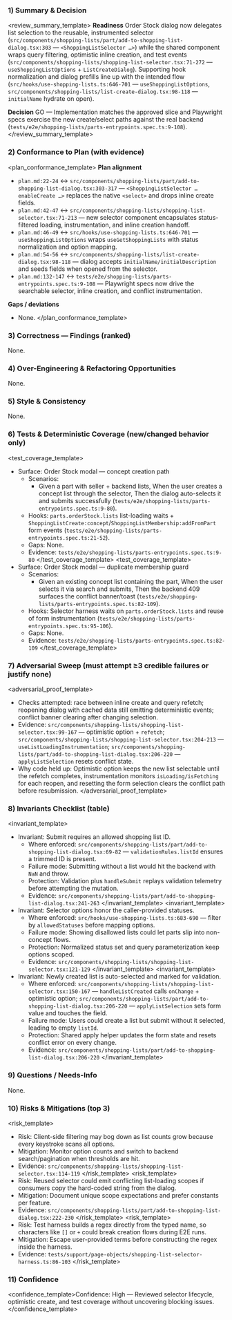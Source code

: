 ### 1) Summary & Decision
<review_summary_template>
**Readiness**
Order Stock dialog now delegates list selection to the reusable, instrumented selector (`src/components/shopping-lists/part/add-to-shopping-list-dialog.tsx:303` — `<ShoppingListSelector …>`) while the shared component wraps query filtering, optimistic inline creation, and test events (`src/components/shopping-lists/shopping-list-selector.tsx:71-272` — `useShoppingListOptions` + `ListCreateDialog`). Supporting hook normalization and dialog prefills line up with the intended flow (`src/hooks/use-shopping-lists.ts:646-701` — `useShoppingListOptions`, `src/components/shopping-lists/list-create-dialog.tsx:98-118` — `initialName` hydrate on open).

**Decision**
GO — Implementation matches the approved slice and Playwright specs exercise the new create/select paths against the real backend (`tests/e2e/shopping-lists/parts-entrypoints.spec.ts:9-108`).
</review_summary_template>

### 2) Conformance to Plan (with evidence)
<plan_conformance_template>
**Plan alignment**
- `plan.md:22-24` ↔ `src/components/shopping-lists/part/add-to-shopping-list-dialog.tsx:303-317` — `<ShoppingListSelector … enableCreate …>` replaces the native `<select>` and drops inline create fields.
- `plan.md:42-47` ↔ `src/components/shopping-lists/shopping-list-selector.tsx:71-213` — new selector component encapsulates status-filtered loading, instrumentation, and inline creation handoff.
- `plan.md:46-49` ↔ `src/hooks/use-shopping-lists.ts:646-701` — `useShoppingListOptions` wraps `useGetShoppingLists` with status normalization and option mapping.
- `plan.md:54-56` ↔ `src/components/shopping-lists/list-create-dialog.tsx:98-118` — dialog accepts `initialName/initialDescription` and seeds fields when opened from the selector.
- `plan.md:132-147` ↔ `tests/e2e/shopping-lists/parts-entrypoints.spec.ts:9-108` — Playwright specs now drive the searchable selector, inline creation, and conflict instrumentation.

**Gaps / deviations**
- None.
</plan_conformance_template>

### 3) Correctness — Findings (ranked)
None.

### 4) Over-Engineering & Refactoring Opportunities
None.

### 5) Style & Consistency
None.

### 6) Tests & Deterministic Coverage (new/changed behavior only)
<test_coverage_template>
- Surface: Order Stock modal — concept creation path
  - Scenarios:
    - Given a part with seller + backend lists, When the user creates a concept list through the selector, Then the dialog auto-selects it and submits successfully (`tests/e2e/shopping-lists/parts-entrypoints.spec.ts:9-80`).
  - Hooks: `parts.orderStock.lists` list-loading waits + `ShoppingListCreate:concept`/`ShoppingListMembership:addFromPart` form events (`tests/e2e/shopping-lists/parts-entrypoints.spec.ts:21-52`).
  - Gaps: None.
  - Evidence: `tests/e2e/shopping-lists/parts-entrypoints.spec.ts:9-80`
</test_coverage_template>
<test_coverage_template>
- Surface: Order Stock modal — duplicate membership guard
  - Scenarios:
    - Given an existing concept list containing the part, When the user selects it via search and submits, Then the backend 409 surfaces the conflict banner/toast (`tests/e2e/shopping-lists/parts-entrypoints.spec.ts:82-109`).
  - Hooks: Selector harness waits on `parts.orderStock.lists` and reuse of form instrumentation (`tests/e2e/shopping-lists/parts-entrypoints.spec.ts:95-106`).
  - Gaps: None.
  - Evidence: `tests/e2e/shopping-lists/parts-entrypoints.spec.ts:82-109`
</test_coverage_template>

### 7) Adversarial Sweep (must attempt ≥3 credible failures or justify none)
<adversarial_proof_template>
- Checks attempted: race between inline create and query refetch; reopening dialog with cached data still emitting deterministic events; conflict banner clearing after changing selection.
- Evidence: `src/components/shopping-lists/shopping-list-selector.tsx:99-167` — optimistic option + `refetch`; `src/components/shopping-lists/shopping-list-selector.tsx:204-213` — `useListLoadingInstrumentation`; `src/components/shopping-lists/part/add-to-shopping-list-dialog.tsx:206-220` — `applyListSelection` resets conflict state.
- Why code held up: Optimistic option keeps the new list selectable until the refetch completes, instrumentation monitors `isLoading/isFetching` for each reopen, and resetting the form selection clears the conflict path before resubmission.
</adversarial_proof_template>

### 8) Invariants Checklist (table)
<invariant_template>
- Invariant: Submit requires an allowed shopping list ID.
  - Where enforced: `src/components/shopping-lists/part/add-to-shopping-list-dialog.tsx:69-82` — `validationRules.listId` ensures a trimmed ID is present.
  - Failure mode: Submitting without a list would hit the backend with `NaN` and throw.
  - Protection: Validation plus `handleSubmit` replays validation telemetry before attempting the mutation.
  - Evidence: `src/components/shopping-lists/part/add-to-shopping-list-dialog.tsx:241-263`
</invariant_template>
<invariant_template>
- Invariant: Selector options honor the caller-provided statuses.
  - Where enforced: `src/hooks/use-shopping-lists.ts:683-690` — filter by `allowedStatuses` before mapping options.
  - Failure mode: Showing disallowed lists could let parts slip into non-concept flows.
  - Protection: Normalized status set and query parameterization keep options scoped.
  - Evidence: `src/components/shopping-lists/shopping-list-selector.tsx:121-129`
</invariant_template>
<invariant_template>
- Invariant: Newly created list is auto-selected and marked for validation.
  - Where enforced: `src/components/shopping-lists/shopping-list-selector.tsx:150-167` — `handleListCreated` calls `onChange` + optimistic option; `src/components/shopping-lists/part/add-to-shopping-list-dialog.tsx:206-220` — `applyListSelection` sets form value and touches the field.
  - Failure mode: Users could create a list but submit without it selected, leading to empty `listId`.
  - Protection: Shared apply helper updates the form state and resets conflict error on every change.
  - Evidence: `src/components/shopping-lists/part/add-to-shopping-list-dialog.tsx:206-220`
</invariant_template>

### 9) Questions / Needs-Info
None.

### 10) Risks & Mitigations (top 3)
<risk_template>
- Risk: Client-side filtering may bog down as list counts grow because every keystroke scans all options.
- Mitigation: Monitor option counts and switch to backend search/pagination when thresholds are hit.
- Evidence: `src/components/shopping-lists/shopping-list-selector.tsx:114-119`
</risk_template>
<risk_template>
- Risk: Reused selector could emit conflicting list-loading scopes if consumers copy the hard-coded string from the dialog.
- Mitigation: Document unique scope expectations and prefer constants per feature.
- Evidence: `src/components/shopping-lists/part/add-to-shopping-list-dialog.tsx:222-230`
</risk_template>
<risk_template>
- Risk: Test harness builds a regex directly from the typed name, so characters like `[]` or `+` could break creation flows during E2E runs.
- Mitigation: Escape user-provided terms before constructing the regex inside the harness.
- Evidence: `tests/support/page-objects/shopping-list-selector-harness.ts:86-103`
</risk_template>

### 11) Confidence
<confidence_template>Confidence: High — Reviewed selector lifecycle, optimistic create, and test coverage without uncovering blocking issues.</confidence_template>
